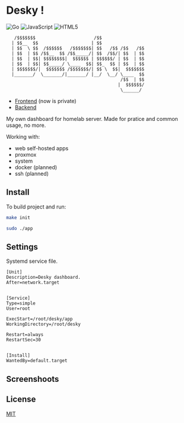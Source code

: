 
# Desky !

![Go](https://img.shields.io/badge/go-%2300ADD8.svg?style=for-the-badge&logo=go&logoColor=white)
![JavaScript](https://img.shields.io/badge/javascript-%23323330.svg?style=for-the-badge&logo=javascript&logoColor=%23F7DF1E)
![HTML5](https://img.shields.io/badge/html5-%23E34F26.svg?style=for-the-badge&logo=html5&logoColor=white)


       /$$$$$$$                      /$$                
      | $$__  $$                    | $$                
      | $$  \ $$  /$$$$$$   /$$$$$$$| $$   /$$ /$$   /$$
      | $$  | $$ /$$__  $$ /$$_____/| $$  /$$/| $$  | $$
      | $$  | $$| $$$$$$$$|  $$$$$$ | $$$$$$/ | $$  | $$
      | $$  | $$| $$_____/ \____  $$| $$_  $$ | $$  | $$
      | $$$$$$$/|  $$$$$$$ /$$$$$$$/| $$ \  $$|  $$$$$$$
      |_______/  \_______/|_______/ |__/  \__/ \____  $$
                                               /$$  | $$
                                              |  $$$$$$/
                                               \______/ 

- [Frontend](https://github.com/eterline/desky-front) (now is private)
- [Backend](https://github.com/eterline/desky-backend)

My own dashboard for homelab server.
Made for pratice and common usage, no more.


Working with:
- web self-hosted apps
- proxmox
- system
- docker (planned)
- ssh (planned)

## Install

To build project and run:

```bash
make init 

sudo ./app
```


## Settings

Systemd service file.
```
[Unit]
Description=Desky dashboard.
After=network.target


[Service]
Type=simple
User=root

ExecStart=/root/desky/app
WorkingDirectory=/root/desky

Restart=always
RestartSec=30


[Install]
WantedBy=default.target
```

## Screenshoots

## License

[MIT](https://choosealicense.com/licenses/mit/)

